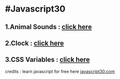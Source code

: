 # **#Javascript30**

## 1.Animal Sounds : [click here](https://anudeep-313.github.io/JS30/Animal%20sounds/index.html)
## 2.Clock : [click here](https://anudeep-313.github.io/JS30/Clock/index.html)
## 3.CSS Variables : [click here](https://anudeep-313.github.io/JS30/CSS%20Variables/index.html)






   credits : learn javascript for free here [javascript30.com](https://javascript30.com/)
